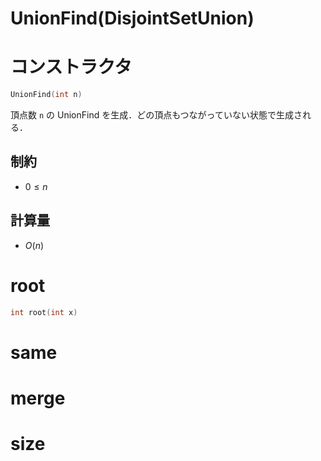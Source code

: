 # UnionFind(DisjointSetUnion)
# コンストラクタ
```cpp
UnionFind(int n)
```
頂点数 `n` の UnionFind を生成．どの頂点もつながっていない状態で生成される．

## 制約
- $0 \leq n$

## 計算量
- $O(n)$

# root
```cpp
int root(int x)
```
# same
# merge
# size
